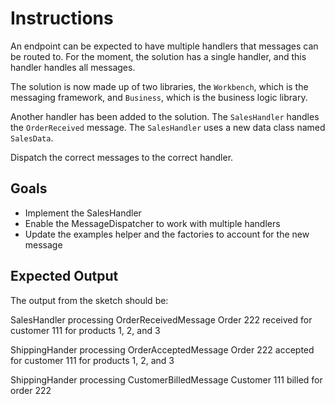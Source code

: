 # Instructions

An endpoint can be expected to have multiple handlers that messages can be routed to. For the moment, the solution has a single handler, and this handler handles all messages.

The solution is now made up of two libraries, the `Workbench`, which is the messaging framework, and `Business`, which is the business logic library.

Another handler has been added to the solution. The `SalesHandler` handles the `OrderReceived` message. The `SalesHandler` uses a new data class named `SalesData`.

Dispatch the correct messages to the correct handler.

## Goals

- Implement the SalesHandler
- Enable the MessageDispatcher to work with multiple handlers
- Update the examples helper and the factories to account for the new message

## Expected Output

The output from the sketch should be:

SalesHandler processing OrderReceivedMessage
Order 222 received for customer 111 for products 1, 2, and 3

ShippingHander processing OrderAcceptedMessage
Order 222 accepted for customer 111 for products 1, 2, and 3

ShippingHander processing CustomerBilledMessage
Customer 111 billed for order 222

